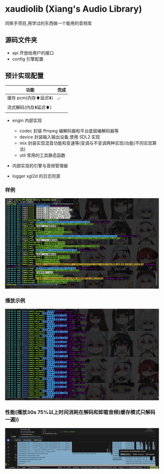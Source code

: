 # xaudiolib (Xiang's Audio Library)

同练手项目,用学过的东西做一个能用的音频库

## 源码文件夹

-   api
    开放给用户的接口
-   config
    引擎配置

## 预计实现配置

| 功能               | 完成 |
|------------------|----|
| 缓存 pcm(内存⬆️延迟⬇️) |  ✅ |
| 流式解码(内存⬇️延迟⬆️)   |    |

-   engin
    内部实现
    -   codec 封装 ffmpeg 编解码器和平台底层编解码器等
    -   device 封装输入输出设备,使用 SDL2 实现
    -   mix 封装实现混音功能和变速等(变调与不变调两种实现)功能(不同实现算法)
    -   util 常用的工具静态函数
-   内部实现的引擎与音频管理器

-   logger xgl2d 的日志同源

### 样例
![sample](sample.jpg)
### 播放示例
![playsample](playsample.jpg)
### 性能(播放30s 75%以上时间消耗在解码和卸载音频(缓存模式只解码一遍))
![profile1217](profile1217.jpg)
